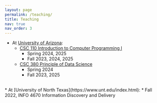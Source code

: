 ```yaml
---
layout: page
permalink: /teaching/
title: Teaching
nav: true
nav_order: 3
---
```


* At [University of Arizona](https://www.arizona.edu/):
    * [CSC 110 Introduction to Computer Programming I](https://xinchenyu.github.io/csc110/)
        * Spring 2024, 2025
        * Fall 2023, 2024, 2025
    * [CSC 380 Principle of Data Science](https://xinchenyu.github.io/csc380/)
        * Spring 2024
        * Fall 2023, 2025 

 <br>
* At [University of North Texas](https://www.unt.edu/index.html):
    * Fall 2022, INFO 4670 Information Discovery and Delivery

